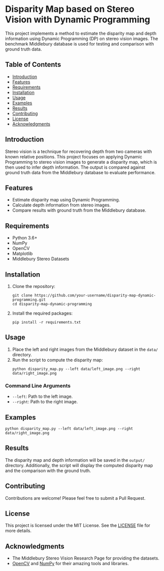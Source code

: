 <!DOCTYPE html>
<html lang="en">
<head>
    <meta charset="UTF-8">
    <meta name="viewport" content="width=device-width, initial-scale=1.0">
    
</head>
<body>

<h1>Disparity Map based on Stereo Vision with Dynamic Programming</h1>

<p>This project implements a method to estimate the disparity map and depth information using Dynamic Programming (DP) on stereo vision images. The benchmark Middlebury database is used for testing and comparison with ground truth data.</p>

<h2>Table of Contents</h2>
<ul>
    <li><a href="#introduction">Introduction</a></li>
    <li><a href="#features">Features</a></li>
    <li><a href="#requirements">Requirements</a></li>
    <li><a href="#installation">Installation</a></li>
    <li><a href="#usage">Usage</a></li>
    <li><a href="#examples">Examples</a></li>
    <li><a href="#results">Results</a></li>
    <li><a href="#contributing">Contributing</a></li>
    <li><a href="#license">License</a></li>
    <li><a href="#acknowledgments">Acknowledgments</a></li>
</ul>

<h2 id="introduction">Introduction</h2>
<p>Stereo vision is a technique for recovering depth from two cameras with known relative positions. This project focuses on applying Dynamic Programming to stereo vision images to generate a disparity map, which is then used to infer depth information. The output is compared against ground truth data from the Middlebury database to evaluate performance.</p>

<h2 id="features">Features</h2>
<ul>
    <li>Estimate disparity map using Dynamic Programming.</li>
    <li>Calculate depth information from stereo images.</li>
    <li>Compare results with ground truth from the Middlebury database.</li>
</ul>

<h2 id="requirements">Requirements</h2>
<ul>
    <li>Python 3.6+</li>
    <li>NumPy</li>
    <li>OpenCV</li>
    <li>Matplotlib</li>
    <li>Middlebury Stereo Datasets</li>
</ul>

<h2 id="installation">Installation</h2>
<ol>
    <li>Clone the repository:
        <pre><code>git clone https://github.com/your-username/disparity-map-dynamic-programming.git
cd disparity-map-dynamic-programming</code></pre>
    </li>
    <li>Install the required packages:
        <pre><code>pip install -r requirements.txt</code></pre>
    </li>
</ol>

<h2 id="usage">Usage</h2>
<ol>
    <li>Place the left and right images from the Middlebury dataset in the <code>data/</code> directory.</li>
    <li>Run the script to compute the disparity map:
        <pre><code>python disparity_map.py --left data/left_image.png --right data/right_image.png</code></pre>
    </li>
</ol>

<h3>Command Line Arguments</h3>
<ul>
    <li><code>--left</code>: Path to the left image.</li>
    <li><code>--right</code>: Path to the right image.</li>
</ul>

<h2 id="examples">Examples</h2>
<pre><code>python disparity_map.py --left data/left_image.png --right data/right_image.png</code></pre>

<h2 id="results">Results</h2>
<p>The disparity map and depth information will be saved in the <code>output/</code> directory. Additionally, the script will display the computed disparity map and the comparison with the ground truth.</p>

<h2 id="contributing">Contributing</h2>
<p>Contributions are welcome! Please feel free to submit a Pull Request.</p>

<h2 id="license">License</h2>
<p>This project is licensed under the MIT License. See the <a href="LICENSE">LICENSE</a> file for more details.</p>

<h2 id="acknowledgments">Acknowledgments</h2>
<ul>
    <li>The Middlebury Stereo Vision Research Page for providing the datasets.</li>
    <li><a href="https://opencv.org/">OpenCV</a> and <a href="https://numpy.org/">NumPy</a> for their amazing tools and libraries.</li>
</ul>

</body>
</html>
